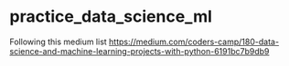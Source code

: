 # practice_data_science_ml

Following this medium list https://medium.com/coders-camp/180-data-science-and-machine-learning-projects-with-python-6191bc7b9db9
